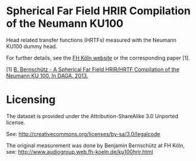 Spherical Far Field HRIR Compilation of the Neumann KU100
=========================================================

Head related transfer functions (HRTFs) measured with the Neumann KU100 dummy head.

For further details, see the [FH Köln website](http://www.audiogroup.web.fh-koeln.de/ku100hrir.html)
or the corresponding paper [1].

[1] [B. Bernschütz - A Spherical Far Field HRIR/HRTF Compilation
of the Neumann KU 100. In DAGA. 2013.](doc/AIA-DAGA2013_HRIRs.pdf?raw=true)

Licensing
=========================================================

The dataset is provided under the Attribution-ShareAlike 3.0 Unported license.

See: http://creativecommons.org/licenses/by-sa/3.0/legalcode

The original measurement was done by Benjamin Bernschütz at FH Köln, see:
http://www.audiogroup.web.fh-koeln.de/ku100hrir.html

